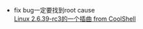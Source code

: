 * fix bug一定要找到root cause  
    [Linux 2.6.39-rc3的一个插曲 from CoolShell](http://coolshell.cn/articles/4576.html)


